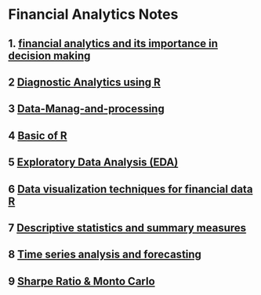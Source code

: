 # Financial Analytics Notes

## 1. [financial analytics and its importance in decision making](https://www.kaggle.com/code/devamin/overview-of-financial-analytics-and-its-importance)

## 2 [Diagnostic Analytics using R](https://www.kaggle.com/code/devamin/diagnostic-analytics-using-r)

## 3 [Data-Manag-and-processing](https://www.kaggle.com/code/devamin/data-manag-and-processing)

## 4 [Basic of R](https://www.kaggle.com/code/devamin/learn-r-programming)

## 5 [Exploratory Data Analysis (EDA)](https://www.kaggle.com/code/devamin/exploratory-data-analysis-techniques-for-financial)

## 6 [Data visualization techniques for financial data R](https://www.kaggle.com/code/devamin/data-manag-and-processing)

## 7 [Descriptive statistics and summary measures ](https://www.kaggle.com/code/devamin/descriptive-statistics-and-summary-measures)

## 8 [Time series analysis and forecasting](https://www.kaggle.com/code/devamin/time-series-analysis-and-forecasting)

## 9 [Sharpe Ratio  & Monto Carlo](https://www.kaggle.com/code/devamin/sharpe-ratio-monto-carlo)

